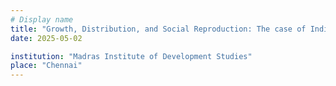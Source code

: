 ```yaml
---
# Display name
title: "Growth, Distribution, and Social Reproduction: The case of Indian Economy"
date: 2025-05-02

institution: "Madras Institute of Development Studies"
place: "Chennai"
---
```



